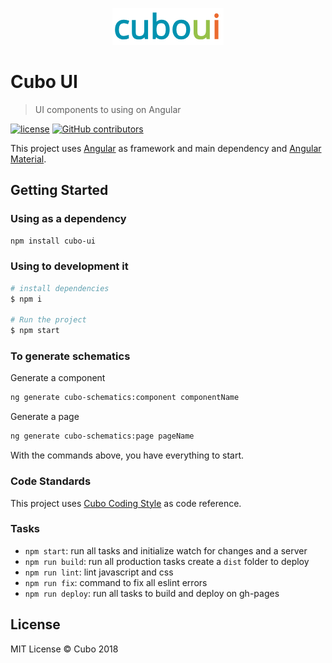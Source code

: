 <p align="center"><img src="src/assets/images/logo-cubo.png"></p>

# Cubo UI

> UI components to using on Angular

[![license](https://img.shields.io/github/license/cubonetwork/cubo-ui.svg)](./license.md)
[![GitHub contributors](https://img.shields.io/github/contributors/cubonetwork/cubo-ui.svg)](https://github.com/cubonetwork/cubo-ui/graphs/contributors)

This project uses [Angular](https://angular.io/) as framework and main dependency and [Angular Material](https://material.angular.io).

## Getting Started

### Using as a dependency

```sh
npm install cubo-ui
```

### Using to development it

```sh
# install dependencies
$ npm i

# Run the project
$ npm start
```

### To generate schematics

Generate a component

```sh
ng generate cubo-schematics:component componentName
```

Generate a page

```sh
ng generate cubo-schematics:page pageName
```

With the commands above, you have everything to start.

### Code Standards

This project uses [Cubo Coding Style](https://github.com/cubonetwork/coding-style) as code reference.

### Tasks

- `npm start`: run all tasks and initialize watch for changes and a server
- `npm run build`: run all production tasks create a `dist` folder to deploy
- `npm run lint`: lint javascript and css
- `npm run fix`: command to fix all eslint errors
- `npm run deploy`: run all tasks to build and deploy on gh-pages

## License

MIT License © Cubo 2018
